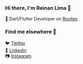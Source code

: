 ### Hi there, I'm Reinan Lima 👋<br>

:star2: Dart/Flutter Developer on [Rovitex](https://loja.rovitex.com.br/institucional/quem-somos)<br>

### Find me elsewhere :house_with_garden: <br>
:bird: [Twitter](https://twitter.com/reinan_lim)<br>
:briefcase: [Linkedin](https://www.linkedin.com/in/reinanlim4/)<br>
:camera: [Instagram](https://www.instagram.com/reinan.lim/)<br>
